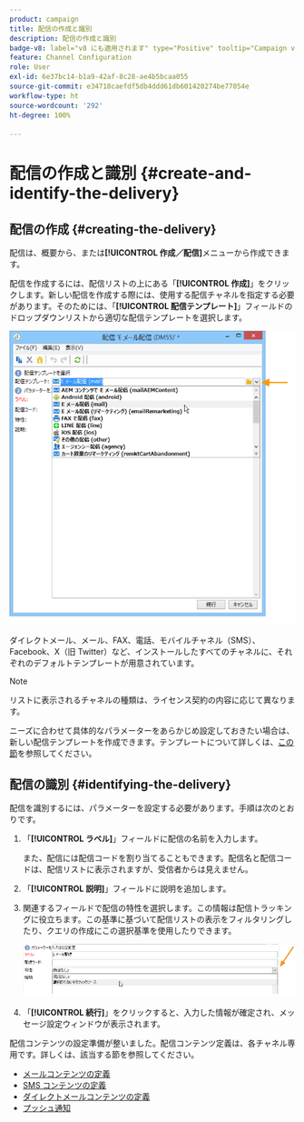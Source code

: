 ```yaml
---
product: campaign
title: 配信の作成と識別
description: 配信の作成と識別
badge-v8: label="v8 にも適用されます" type="Positive" tooltip="Campaign v8 にも適用されます"
feature: Channel Configuration
role: User
exl-id: 6e37bc14-b1a9-42af-8c28-ae4b5bcaa055
source-git-commit: e34718caefdf5db4ddd61db601420274be77054e
workflow-type: ht
source-wordcount: '292'
ht-degree: 100%

---
```


# 配信の作成と識別 {#create-and-identify-the-delivery}

## 配信の作成 {#creating-the-delivery}

配信は、概要から、または&#x200B;**[!UICONTROL 作成／配信]**&#x200B;メニューから作成できます。


配信を作成するには、配信リストの上にある「**[!UICONTROL 作成]**」をクリックします。新しい配信を作成する際には、使用する配信チャネルを指定する必要があります。そのためには、「**[!UICONTROL 配信テンプレート]**」フィールドのドロップダウンリストから適切な配信テンプレートを選択します。

![](assets/s_ncs_user_wizard_email01_1.png)

ダイレクトメール、メール、FAX、電話、モバイルチャネル（SMS）、Facebook、X（旧 Twitter）など、インストールしたすべてのチャネルに、それぞれのデフォルトテンプレートが用意されています。

>[!NOTE]
>
>リストに表示されるチャネルの種類は、ライセンス契約の内容に応じて異なります。

ニーズに合わせて具体的なパラメーターをあらかじめ設定しておきたい場合は、新しい配信テンプレートを作成できます。テンプレートについて詳しくは、[この節](about-templates.md)を参照してください。

## 配信の識別 {#identifying-the-delivery}

配信を識別するには、パラメーターを設定する必要があります。手順は次のとおりです。

1. 「**[!UICONTROL ラベル]**」フィールドに配信の名前を入力します。

   また、配信には配信コードを割り当てることもできます。配信名と配信コードは、配信リストに表示されますが、受信者からは見えません。

1. 「**[!UICONTROL 説明]**」フィールドに説明を追加します。
1. 関連するフィールドで配信の特性を選択します。この情報は配信トラッキングに役立ちます。この基準に基づいて配信リストの表示をフィルタリングしたり、クエリの作成にこの選択基準を使用したりできます。

   ![](assets/s_ncs_user_email_del_nature.png)

1. 「**[!UICONTROL 続行]**」をクリックすると、入力した情報が確定され、メッセージ設定ウィンドウが表示されます。

配信コンテンツの設定準備が整いました。配信コンテンツ定義は、各チャネル専用です。詳しくは、該当する節を参照してください。

* [メールコンテンツの定義](defining-the-email-content.md)
* [SMS コンテンツの定義](sms-create.md#defining-the-sms-content)
* [ダイレクトメールコンテンツの定義](defining-the-direct-mail-content.md)
* [プッシュ通知](about-mobile-app-channel.md)
